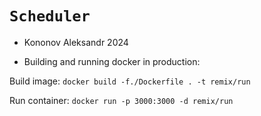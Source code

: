 # `Scheduler`

- Kononov Aleksandr 2024

* Building and running docker in production:

Build image:
```docker build -f./Dockerfile . -t remix/run```

Run container:
```docker run -p 3000:3000 -d remix/run```
